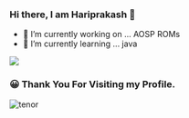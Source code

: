 ### Hi there, I am Hariprakash 👋
- 🔭 I’m currently working on  ... AOSP ROMs
- 🌱 I’m currently learning ... java

<img src="https://github-readme-stats.vercel.app/api?username=Thunder105&show_icons=true&theme=monokai&count_private=true&show_owner=true&include_all_commits=true">

 ### :grinning: Thank You For Visiting my Profile.

![tenor](https://user-images.githubusercontent.com/73026586/116538681-7b177e80-a905-11eb-8730-340be2d589d0.gif)

